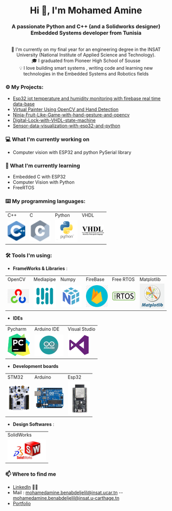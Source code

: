 

<!--
### Hi there 👋
**mohamedamine99/mohamedamine99** is a ✨ _special_ ✨ repository because its `README.md` (this file) appears on your GitHub profile.

Here are some ideas to get you started:

- 🔭 I’m currently working on ...
- 🌱 I’m currently learning ...
- 👯 I’m looking to collaborate on ...
- 🤔 I’m looking for help with ...
- 💬 Ask me about ...
- 📫 How to reach me: ...
- 😄 Pronouns: ...
- ⚡ Fun fact: ...
-->

<h1 align="center">Hi 👋, I'm Mohamed Amine </h1>
<h3 align="center">A passionate Python and C++ (and a Solidworks designer) Embedded Systems developer from Tunisia</h3>


<p align="center">
  <br>
  🔬 I'm currently on my final year for an engineering degree in the INSAT University (National Institute of Applied Science and Technology).
  <br>
  🎓 I graduated from Pioneer High School of Sousse
  <br>
  💡 I love building smart systems , writing code and learning new technologies in the Embedded Systems and Robotics fields
  <br>
</p>


### ⚙️ My Projects:
* [Esp32 iot temperature and humidity monitoring with firebase real time data-base](https://github.com/mohamedamine99/esp32-iot-temperature-and-humidity-monitoring-with-firebase-real-time-data-base) 
* [Virtual Painter Using OpenCV and Hand Detection](https://github.com/mohamedamine99/Virtual-Painter-Using-OpenCV-and-Hand-Detection)
* [Ninja-Fruit-Like-Game-with-hand-gesture-and-opencv](https://github.com/mohamedamine99/Ninja-Fruit-Like-Game-with-hand-gesture-and-opencv)
* [Digital-Lock-with-VHDL-state-machine](https://github.com/mohamedamine99/Digital-Lock-with-VHDL-state-machine)
* [Sensor-data-visualization-with-esp32-and-python](https://github.com/mohamedamine99/Sensor-data-visualization-with-esp32-and-python)

### 💻 What I'm currently working on
- Computer vision with ESP32 and python PySerial library

### 📖 What I'm currently learning
- Embedded C with ESP32
- Computer Vision with Python
- FreeRTOS 

### ⌨️ My programming languages:
<!--
<p float="left">
  <img src="https://github.com/mohamedamine99/mohamedamine99/blob/main/Icons/Cpp.png" width="55" />
  &nbsp; &nbsp; &nbsp; &nbsp;
  <img src="https://github.com/mohamedamine99/mohamedamine99/blob/main/Icons/c_48x48.png" width="65" /> 
  &nbsp; &nbsp; &nbsp; &nbsp;   
  <img src="https://github.com/mohamedamine99/mohamedamine99/blob/main/Icons/python.png" width="8%" /> 
   &nbsp; &nbsp; &nbsp; &nbsp;
</p>
-->

<table>
  <tr>
    <td>C++</td>
     <td>C</td>
     <td>Python</td>
     <td>VHDL</td>
  </tr>
  <tr>
    <td><img src="https://github.com/mohamedamine99/mohamedamine99/blob/main/Icons/Cpp.png" width=55></td>
    <td><img src="https://github.com/mohamedamine99/mohamedamine99/blob/main/Icons/c_48x48.png" width=65></td>
    <td><img src="https://github.com/mohamedamine99/mohamedamine99/blob/main/Icons/python.png" width=70></td>
    <td><img src="https://github.com/mohamedamine99/mohamedamine99/blob/main/Icons/vhdl%20logo.jpg" width=70></td>
  </tr>
 </table>

### 🛠️ Tools I'm using:
 * **FrameWorks & Libraries** :
  <table>
  <tr>
     <td>OpenCV</td>
     <td>Mediapipe</td>
     <td>Numpy</td>
     <td>FireBase</td>
     <td>Free RTOS</td>
     <td>Matplotlib</td>
  </tr>
  <tr>
    <td><img src="https://github.com/mohamedamine99/mohamedamine99/blob/main/Icons/opencv%20logo.png" width=70></td>
    <td><img src="https://github.com/mohamedamine99/mohamedamine99/blob/main/Icons/t%C3%A9l%C3%A9chargement.png" width=70></td>
    <td><img src="https://github.com/mohamedamine99/mohamedamine99/blob/main/Icons/numpy%20logo.png" width=70></td>
    <td><img src="https://github.com/mohamedamine99/mohamedamine99/blob/main/Icons/firebase.png" width=70></td>
    <td><img src="https://github.com/mohamedamine99/mohamedamine99/blob/main/Icons/FreeRTOS.png" width=80></td>
    <td><img src="https://github.com/mohamedamine99/mohamedamine99/blob/main/Icons/matplotlib.png" width=80></td>
  </tr>
 </table>

* **IDEs**  
<table>
  <tr>
    <td>Pycharm</td>
     <td>Arduino IDE</td>
     <td>Visual Studio</td>
  </tr>
  <tr>
    <td><img src="https://github.com/mohamedamine99/mohamedamine99/blob/main/Icons/PyCharm_Icon.png" width=70></td>
    <td><img src="https://github.com/mohamedamine99/mohamedamine99/blob/main/Icons/arduino%20ide%20icon.png" width=90></td>
    <td><img src="https://github.com/mohamedamine99/mohamedamine99/blob/main/Icons/VS.png" width=70></td>
  </tr>
 </table>
 
 * **Development boards**  
<table>
  <tr>
    <td>STM32</td>
     <td>Arduino</td>
     <td>Esp32</td>
  </tr>
  <tr>
    <td><img src="https://github.com/mohamedamine99/mohamedamine99/blob/main/Icons/stm32.PNG" width=70></td>
    <td><img src="https://github.com/mohamedamine99/mohamedamine99/blob/main/Icons/arduino.jpg" width=90></td>
    <td><img src="https://github.com/mohamedamine99/mohamedamine99/blob/main/Icons/esp32.PNG" width=70></td>
  </tr>
 </table>
 
 
 * **Design Softwares** :
 <table>
  <tr>
    <td>SolidWorks</td>
  </tr>
  <tr>
    <td><img src="https://github.com/mohamedamine99/mohamedamine99/blob/main/Icons/solidworks%20logo.jpg" width=120></td>
  </tr>
 </table>

### 📫 Where to find me
- [LinkedIn](https://www.linkedin.com/in/mohamed-amine-ben-abdeljelil-86a41a1a9/) 👨💼
- Mail : mohamedamine.benabdeljelil@insat.ucar.tn -- mohamedamine.benabdeljelil@insat.u-carthage.tn
- [Portfolio](https://mohamedaminebenabdeljelil.webipie.me/)
